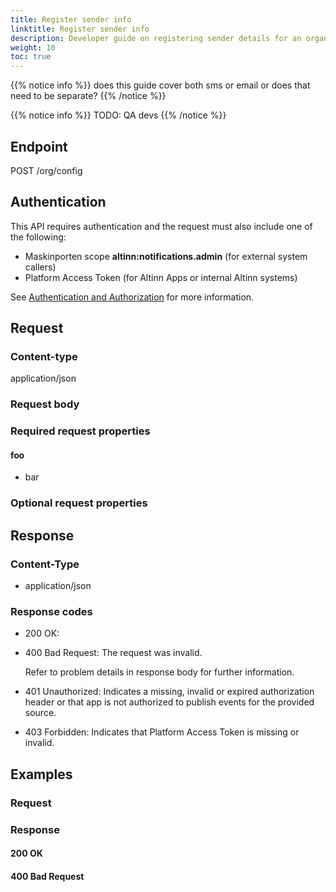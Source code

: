 ```yaml
---
title: Register sender info
linktitle: Register sender info 
description: Developer guide on registering sender details for an organisation
weight: 10
toc: true
---
```


{{% notice info %}}
does this guide cover both sms or email or does that need to be separate? 
{{% /notice %}}

{{% notice info %}}
TODO: QA devs
{{% /notice %}}

## Endpoint

POST /org/config

## Authentication

This API requires authentication and the request must also include one of the following: 
- Maskinporten scope __altinn:notifications.admin__ (for external system callers) 
- Platform Access Token (for Altinn Apps or internal Altinn systems)

See [Authentication and Authorization](../../../api/#authentication--authorization) for more information.

## Request

### Content-type

application/json

### Request body


### Required request properties 

#### foo
- bar

### Optional request properties

## Response

### Content-Type
- application/json

### Response codes
- 200 OK: 
- 400 Bad Request: The request was invalid.

  Refer to problem details in response body for further information.
- 401 Unauthorized: Indicates a missing, invalid or expired authorization header or that app is not authorized to publish events for the provided source.
- 403 Forbidden: Indicates that Platform Access Token is missing or invalid.

## Examples

### Request

### Response

#### 200 OK

#### 400 Bad Request
